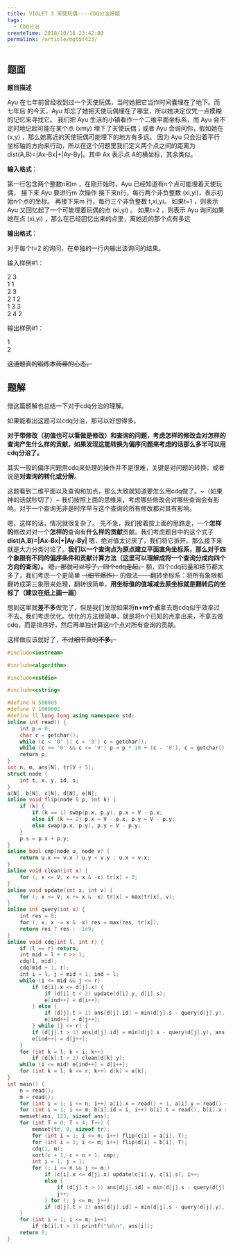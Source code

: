 ```yaml
---
title: VIOLET 3 天使玩偶----CDQ分治好题
tags:
  - CDQ分治
createTime: 2018/10/16 23:42:00
permalink: /article/mgt5f423/
---
```


 ## 题面
**题目描述** 

 Ayu 在七年前曾经收到过一个天使玩偶，当时她把它当作时间囊埋在了地下。而七年后 的今天，Ayu 却忘了她把天使玩偶埋在了哪里，所以她决定仅凭一点模糊的记忆来寻找它。 我们把 Ayu 生活的小镇看作一个二维平面坐标系，而 Ayu 会不定时地记起可能在某个点 (xmy) 埋下了天使玩偶；或者 Ayu 会询问你，假如她在 (x,y) ，那么她离近的天使玩偶可能埋下的地方有多远。 因为 Ayu 只会沿着平行坐标轴的方向来行动，所以在这个问题里我们定义两个点之间的距离为dist(A,B)=|Ax-Bx|+|Ay-By|。其中 Ax 表示点 A的横坐标，其余类似。 

**输入格式：** 

第一行包含两个整数n和m ，在刚开始时，Ayu 已经知道有n个点可能埋着天使玩偶， 接下来 Ayu 要进行m 次操作 接下来n行，每行两个非负整数 (xi,yi)，表示初始n个点的坐标。 再接下来m 行，每行三个非负整数 t,xi,yi。 如果t=1 ，则表示 Ayu 又回忆起了一个可能埋着玩偶的点 (xi,yi) 。 如果t=2 ，则表示 Ayu 询问如果她在点 (xi,yi) ，那么在已经回忆出来的点里，离她近的那个点有多远 

**输出格式：** 

对于每个t=2 的询问，在单独的一行内输出该询问的结果。 

输入样例#1： 

2 3  
1 1  
2 3  
2 1 2  
1 3 3  
2 4 2   

输出样例#1： 

1  
2 

~~这道题真的锻炼本蒟蒻的心态。~~

## 题解

借这篇题解也总结一下对于cdq分治的理解。 

如果能看出这题可以cdq分治，那可以好想得多。 

**对于带修改（初值也可以看做是修改）和查询的问题，考虑怎样的修改会对怎样的查询产生什么样的贡献，如果发现这能转换为偏序问题来考虑的话那么多半可以用cdq分治了。**

其实一般的偏序问题用cdq来处理的操作并不是很难，关键是对问题的转换，或者说是**对查询的转化或分解**。

这题看到二维平面以及查询和加点，那么大致就知道要怎么用cdq做了。~（如果神的话就秒切了）~ 我们按照上面的思维来，考虑哪些修改会对哪些查询会有影响。对于一个查询无非是时序早与这个查询的所有修改都对其有影响。 

嗯，这样的话，情况就很复杂了。 先不急，我们接着按上面的思路走，一个**怎样的**修改对对一个**怎样的**查询有**什么样的贡献**贡献。我们考虑题目中的这个式子 **dist(A,B)=|Ax-Bx|+|Ay-By|** 嗯，绝对值太讨厌了，我们将它拆开。那么接下来就是大力分类讨论了。**我们以一个查询点为原点建立平面直角坐标系，那么对于四个象限有不同的偏序条件和贡献计算方法（这里可以理解成将一个查询分成向四个方向的查询）。** ~~嗯，那就可以写了，四个cdq走起。~~ 额，四个cdq码量和细节都太多了，我们考虑一个更简单 ~~（细节爆炸）~~ 的做法——翻转坐标系：将所有象限都翻转成第三象限来处理，翻转很简单，**用坐标值的值域减去原坐标就是翻转后的坐标了（建议在纸上画一画）** 

想到这里就**差不多**做完了，但是我们发现如果将**n+m个点**拿去跑cdq似乎效率过不去，我们考虑优化。优化的方法很简单，就是将n个已知的点拿出来，不拿去做cdq，而是排序好，然后再单独计算这n个点对所有查询的贡献。 

这样做应该就好了，~~不过细节真的**不多**。~~


```c++
#include<iostream>

#include<algorithm>

#include<cstdio>

#include<cstring>

#define N 500005
#define V 1000002
#define ll long long using namespace std;
inline int read() {
    int p = 0;
    char c = getchar();
    while (c < '0' || c > '9') c = getchar();
    while (c >= '0' && c <= '9') p = p * 10 + (c - '0'), c = getchar();
    return p;
}
int n, m, ans[N], tr[V + 5];
struct node {
    int t, x, y, id, s;
}
a[N], b[N], c[N], d[N], e[N];
inline void flip(node & p, int k) {
    if (k) {
        if (k == 1) swap(p.x, p.y), p.x = V - p.x;
        else if (k == 2) p.x = V - p.x, p.y = V - p.y;
        else swap(p.x, p.y), p.y = V - p.y;
    }
    p.s = p.x + p.y;
}
inline bool cmp(node u, node v) {
    return u.x == v.x ? u.y < v.y : u.x < v.x;
}
inline void clean(int x) {
    for (; x <= V; x += x & -x) tr[x] = 0;
}
inline void update(int x, int v) {
    for (; x <= V; x += x & -x) tr[x] = max(tr[x], v);
}
inline int query(int x) {
    int res = 0;
    for (; x; x -= x & -x) res = max(res, tr[x]);
    return res ? res : -1e9;
}
inline void cdq(int l, int r) {
    if (l == r) return;
    int mid = l + r >> 1;
    cdq(l, mid);
    cdq(mid + 1, r);
    int i = l, j = mid + 1, ind = l;
    while (i <= mid && j <= r)
        if (d[i].x <= d[j].x) {
            if (d[i].t < 2) update(d[i].y, d[i].s);
            e[ind++] = d[i++];
        } else {
            if (d[j].t > 1) ans[d[j].id] = min(d[j].s - query(d[j].y), ans[d[j].id]);
            e[ind++] = d[j++];
        } while (j <= r) {
        if (d[j].t > 1) ans[d[j].id] = min(d[j].s - query(d[j].y), ans[d[j].id]);
        e[ind++] = d[j++];
    }
    for (int k = l; k < i; k++)
        if (d[k].t < 2) clean(d[k].y);
    while (i <= mid) e[ind++] = d[i++];
    for (int k = l; k <= r; k++) d[k] = e[k];
}
int main() {
    n = read();
    m = read();
    for (int i = 1; i <= n; i++) a[i].x = read() + 1, a[i].y = read() + 1;
    for (int i = 1; i <= m; b[i].id = i, i++) b[i].t = read(), b[i].x = read() + 1, b[i].y = read() + 1;
    memset(ans, 123, sizeof ans);
    for (int T = 0; T < 4; T++) {
        memset(tr, 0, sizeof tr);
        for (int i = 1; i <= n; i++) flip(c[i] = a[i], T);
        for (int i = 1; i <= m; i++) flip(d[i] = b[i], T);
        cdq(1, m);
        sort(c + 1, c + n + 1, cmp);
        int i = 1, j = 1;
        for (; i <= n && j <= m;)
            if (c[i].x <= d[j].x) update(c[i].y, c[i].s), i++;
            else {
                if (d[j].t > 1) ans[d[j].id] = min(d[j].s - query(d[j].y), ans[d[j].id]);
                j++;
            } for (; j <= m; j++)
            if (d[j].t > 1) ans[d[j].id] = min(d[j].s - query(d[j].y), ans[d[j].id]);
    }
    for (int i = 1; i <= m; i++)
        if (b[i].t > 1) printf("%d\n", ans[i]);
    return 0;
}
```